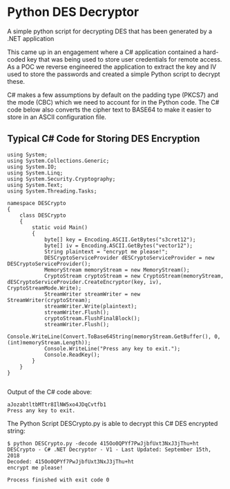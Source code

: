# Python DES Decryptor
A simple python script for decrypting DES that has been generated by a .NET application

This came up in an engagement where a C# application contained a hard-coded key that was being used to store user credentials for remote access.  As a POC we reverse engineered the application to extract the key and IV used to store the passwords and created a simple Python script to decrypt these.

C# makes a few assumptions by default on the padding type (PKCS7) and the mode (CBC) which we need to account for in the Python code.
The C# code below also converts the cipher text to BASE64 to make it easier to store in an ASCII configuration file.

## Typical C# Code for Storing DES Encryption

```CSharp
using System;
using System.Collections.Generic;
using System.IO;
using System.Linq;
using System.Security.Cryptography;
using System.Text;
using System.Threading.Tasks;

namespace DESCrypto
{
    class DESCrypto
    {
        static void Main()
        {
            byte[] key = Encoding.ASCII.GetBytes("s3cret12");
            byte[] iv = Encoding.ASCII.GetBytes("vector12");
            String plaintext = "encrypt me please!";
            DESCryptoServiceProvider dESCryptoServiceProvider = new DESCryptoServiceProvider();
            MemoryStream memoryStream = new MemoryStream();
            CryptoStream cryptoStream = new CryptoStream(memoryStream, dESCryptoServiceProvider.CreateEncryptor(key, iv), CryptoStreamMode.Write);
            StreamWriter streamWriter = new StreamWriter(cryptoStream);
            streamWriter.Write(plaintext);
            streamWriter.Flush();
            cryptoStream.FlushFinalBlock();
            streamWriter.Flush();
            Console.WriteLine(Convert.ToBase64String(memoryStream.GetBuffer(), 0, (int)memoryStream.Length));
            Console.WriteLine("Press any key to exit.");
            Console.ReadKey();
        }
    }
}


```

Output of the C# code above:
```console
aJozabtltbMTtr8IlNW5xo4JDqCvtfb1
Press any key to exit.
```

The Python Script DESCrypto.py is able to decrypt this C# DES encrypted string:

```console
$ python DESCrypto.py -decode 415Oo0QPYf7PwJjbfUxt3NxJ3jThu+ht
DESCrypto - C# .NET Decryptor - V1 - Last Updated: September 15th, 2018
Decoded: 415Oo0QPYf7PwJjbfUxt3NxJ3jThu+ht
encrypt me please!

Process finished with exit code 0

```
